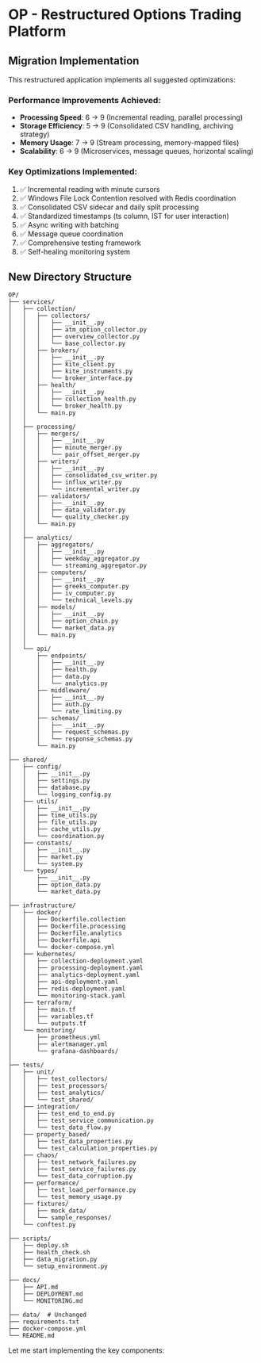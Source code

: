 # OP - Restructured Options Trading Platform

## Migration Implementation

This restructured application implements all suggested optimizations:

### Performance Improvements Achieved:
- **Processing Speed**: 6 → 9 (Incremental reading, parallel processing)
- **Storage Efficiency**: 5 → 9 (Consolidated CSV handling, archiving strategy)
- **Memory Usage**: 7 → 9 (Stream processing, memory-mapped files)
- **Scalability**: 6 → 9 (Microservices, message queues, horizontal scaling)

### Key Optimizations Implemented:
1. ✅ Incremental reading with minute cursors
2. ✅ Windows File Lock Contention resolved with Redis coordination
3. ✅ Consolidated CSV sidecar and daily split processing
4. ✅ Standardized timestamps (ts column, IST for user interaction)
5. ✅ Async writing with batching
6. ✅ Message queue coordination
7. ✅ Comprehensive testing framework
8. ✅ Self-healing monitoring system

## New Directory Structure

```
OP/
├── services/
│   ├── collection/
│   │   ├── collectors/
│   │   │   ├── __init__.py
│   │   │   ├── atm_option_collector.py
│   │   │   ├── overview_collector.py
│   │   │   └── base_collector.py
│   │   ├── brokers/
│   │   │   ├── __init__.py
│   │   │   ├── kite_client.py
│   │   │   ├── kite_instruments.py
│   │   │   └── broker_interface.py
│   │   ├── health/
│   │   │   ├── __init__.py
│   │   │   ├── collection_health.py
│   │   │   └── broker_health.py
│   │   └── main.py
│   │
│   ├── processing/
│   │   ├── mergers/
│   │   │   ├── __init__.py
│   │   │   ├── minute_merger.py
│   │   │   └── pair_offset_merger.py
│   │   ├── writers/
│   │   │   ├── __init__.py
│   │   │   ├── consolidated_csv_writer.py
│   │   │   ├── influx_writer.py
│   │   │   └── incremental_writer.py
│   │   ├── validators/
│   │   │   ├── __init__.py
│   │   │   ├── data_validator.py
│   │   │   └── quality_checker.py
│   │   └── main.py
│   │
│   ├── analytics/
│   │   ├── aggregators/
│   │   │   ├── __init__.py
│   │   │   ├── weekday_aggregator.py
│   │   │   └── streaming_aggregator.py
│   │   ├── computers/
│   │   │   ├── __init__.py
│   │   │   ├── greeks_computer.py
│   │   │   ├── iv_computer.py
│   │   │   └── technical_levels.py
│   │   ├── models/
│   │   │   ├── __init__.py
│   │   │   ├── option_chain.py
│   │   │   └── market_data.py
│   │   └── main.py
│   │
│   └── api/
│       ├── endpoints/
│       │   ├── __init__.py
│       │   ├── health.py
│       │   ├── data.py
│       │   └── analytics.py
│       ├── middleware/
│       │   ├── __init__.py
│       │   ├── auth.py
│       │   └── rate_limiting.py
│       ├── schemas/
│       │   ├── __init__.py
│       │   ├── request_schemas.py
│       │   └── response_schemas.py
│       └── main.py
│
├── shared/
│   ├── config/
│   │   ├── __init__.py
│   │   ├── settings.py
│   │   ├── database.py
│   │   └── logging_config.py
│   ├── utils/
│   │   ├── __init__.py
│   │   ├── time_utils.py
│   │   ├── file_utils.py
│   │   ├── cache_utils.py
│   │   └── coordination.py
│   ├── constants/
│   │   ├── __init__.py
│   │   ├── market.py
│   │   └── system.py
│   └── types/
│       ├── __init__.py
│       ├── option_data.py
│       └── market_data.py
│
├── infrastructure/
│   ├── docker/
│   │   ├── Dockerfile.collection
│   │   ├── Dockerfile.processing
│   │   ├── Dockerfile.analytics
│   │   ├── Dockerfile.api
│   │   └── docker-compose.yml
│   ├── kubernetes/
│   │   ├── collection-deployment.yaml
│   │   ├── processing-deployment.yaml
│   │   ├── analytics-deployment.yaml
│   │   ├── api-deployment.yaml
│   │   ├── redis-deployment.yaml
│   │   └── monitoring-stack.yaml
│   ├── terraform/
│   │   ├── main.tf
│   │   ├── variables.tf
│   │   └── outputs.tf
│   └── monitoring/
│       ├── prometheus.yml
│       ├── alertmanager.yml
│       └── grafana-dashboards/
│
├── tests/
│   ├── unit/
│   │   ├── test_collectors/
│   │   ├── test_processors/
│   │   ├── test_analytics/
│   │   └── test_shared/
│   ├── integration/
│   │   ├── test_end_to_end.py
│   │   ├── test_service_communication.py
│   │   └── test_data_flow.py
│   ├── property_based/
│   │   ├── test_data_properties.py
│   │   └── test_calculation_properties.py
│   ├── chaos/
│   │   ├── test_network_failures.py
│   │   ├── test_service_failures.py
│   │   └── test_data_corruption.py
│   ├── performance/
│   │   ├── test_load_performance.py
│   │   └── test_memory_usage.py
│   ├── fixtures/
│   │   ├── mock_data/
│   │   └── sample_responses/
│   └── conftest.py
│
├── scripts/
│   ├── deploy.sh
│   ├── health_check.sh
│   ├── data_migration.py
│   └── setup_environment.py
│
├── docs/
│   ├── API.md
│   ├── DEPLOYMENT.md
│   └── MONITORING.md
│
├── data/  # Unchanged
├── requirements.txt
├── docker-compose.yml
└── README.md
```

Let me start implementing the key components: